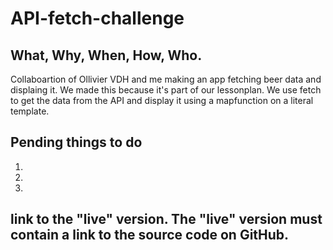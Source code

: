 # API-fetch-challenge

## What, Why, When, How, Who.
Collaboartion of Ollivier VDH and me making an app fetching beer data and displaing it.
We made this because it's part of our lessonplan.
We use fetch to get the data from the API and display it using a mapfunction on a literal template.

## Pending things to do
1.
2.
3.

## link to the "live" version. The "live" version must contain a link to the source code on GitHub.
